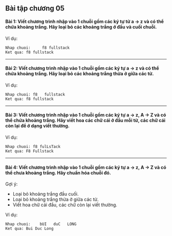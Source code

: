 ## Bài tập chương 05
#### Bài 1: Viết chương trình nhập vào 1 chuỗi gồm các ký tự từ a -> z và có thể chứa khoảng trắng. Hãy loại bỏ các khoảng trắng ở đầu và cuối chuỗi.

Ví dụ:
```
Nhap chuoi:     f8 fullstack   
Ket qua: f8 fullstack
```

---

#### Bài 2: Viết chương trình nhập vào 1 chuỗi gồm các ký tự a -> z và có thể chứa khoảng trắng. Hãy loại bỏ các khoảng trắng thừa ở giữa các từ.

Ví dụ:
```
Nhap chuoi: f8   fullstack
Ket qua: f8 fullstack
```

---

#### Bài 3: Viết chương trình nhập vào 1 chuỗi gồm các ký tự a -> z, A -> Z và có thể chứa khoảng trắng. Hãy viết hoa các chữ cái ở đầu mỗi từ, các chữ cái còn lại để ở dạng viết thường.

Ví dụ:
```
Nhap chuoi: f8 fulLsTack
Ket qua: F8 Fullstack
```

---

#### Bài 4: Viết chương trình nhập vào 1 chuỗi gồm các ký tự a -> z, A -> Z và có thể chưa khoảng trắng. Hãy chuẩn hóa chuỗi đó.

Gợi ý:
- Loại bỏ khoảng trắng đầu cuối.
- Loại bỏ khoảng trắng thừa ở giữa các từ.
- Viết hoa chữ cái đầu, các chữ còn lại viết thường.

Ví dụ:
```
Nhap chuoi:    bUI   duC   LONG 
Ket qua: Bui Duc Long
```
